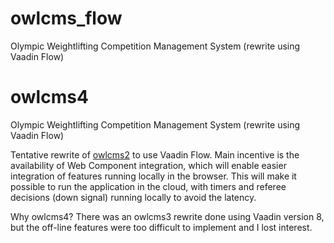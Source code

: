 # owlcms_flow
Olympic Weightlifting Competition Management System (rewrite using Vaadin Flow)
# owlcms4
Olympic Weightlifting Competition Management System (rewrite using Vaadin Flow)

Tentative rewrite of [owlcms2](https://owlcms2.sf.net) to use Vaadin Flow.
Main incentive is the availability of Web Component integration, which will enable easier integration of features
running locally in the browser. 
This will make it possible to run the application in the cloud, with timers and referee decisions (down signal) running locally to avoid the latency.

Why owlcms4?  There was an owlcms3 rewrite done using Vaadin version 8, but the off-line features were too difficult to implement
and I lost interest.
